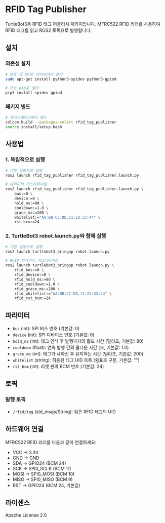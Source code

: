 # RFID Tag Publisher

TurtleBot3용 RFID 태그 퍼블리셔 패키지입니다. MFRC522 RFID 리더를 사용하여 RFID 태그를 읽고 ROS2 토픽으로 발행합니다.

## 설치

### 의존성 설치

```bash
# SPI 및 GPIO 라이브러리 설치
sudo apt-get install python3-spidev python3-gpiod

# 또는 pip로 설치
pip3 install spidev gpiod
```

### 패키지 빌드

```bash
# 워크스페이스에서 빌드
colcon build --packages-select rfid_tag_publisher
source install/setup.bash
```

## 사용법

### 1. 독립적으로 실행

```bash
# 기본 설정으로 실행
ros2 launch rfid_tag_publisher rfid_tag_publisher.launch.py

# 파라미터 커스터마이징
ros2 launch rfid_tag_publisher rfid_tag_publisher.launch.py \
    bus:=0 \
    device:=0 \
    hold_ms:=80 \
    cooldown:=1.0 \
    grace_ms:=200 \
    whitelist:="AA:BB:CC:DD,11:22:33:44" \
    rst_bcm:=24
```

### 2. TurtleBot3 robot.launch.py와 함께 실행

```bash
# 기본 설정으로 실행
ros2 launch turtlebot3_bringup robot.launch.py

# RFID 파라미터 커스터마이징
ros2 launch turtlebot3_bringup robot.launch.py \
    rfid_bus:=0 \
    rfid_device:=0 \
    rfid_hold_ms:=80 \
    rfid_cooldown:=1.0 \
    rfid_grace_ms:=200 \
    rfid_whitelist:="AA:BB:CC:DD,11:22:33:44" \
    rfid_rst_bcm:=24
```

## 파라미터

- `bus` (int): SPI 버스 번호 (기본값: 0)
- `device` (int): SPI 디바이스 번호 (기본값: 0)
- `hold_ms` (int): 태그 인식 후 발행까지의 홀드 시간 (밀리초, 기본값: 80)
- `cooldown` (float): 연속 발행 간의 쿨다운 시간 (초, 기본값: 1.0)
- `grace_ms` (int): 태그가 사라진 후 유지하는 시간 (밀리초, 기본값: 200)
- `whitelist` (string): 허용된 태그 UID 목록 (쉼표로 구분, 기본값: "")
- `rst_bcm` (int): 리셋 핀의 BCM 번호 (기본값: 24)

## 토픽

### 발행 토픽
- `/rfid/tag` (std_msgs/String): 읽은 RFID 태그의 UID

## 하드웨어 연결

MFRC522 RFID 리더를 다음과 같이 연결하세요:

- VCC → 3.3V
- GND → GND
- SDA → GPIO24 (BCM 24)
- SCK → SPI0_SCLK (BCM 11)
- MOSI → SPI0_MOSI (BCM 10)
- MISO → SPI0_MISO (BCM 9)
- RST → GPIO24 (BCM 24, 기본값)

## 라이센스

Apache License 2.0
